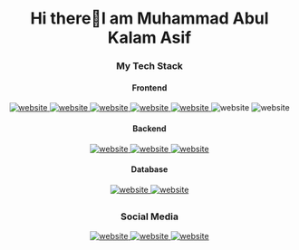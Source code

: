 <h1 align="center">Hi there👋I am Muhammad Abul Kalam Asif</h1>
<div align="center">
  <h3>My Tech Stack</h3>
  <h4>Frontend</h4>
  <a href="https://react.dev/">
    <img src="https://img.shields.io/badge/ReactJS-087EA4?style=for-the-badge&logo=react&logoColor=087EA4&labelColor=white" alt="website"/>
  </a>
  <a href="https://nextjs.org/">
    <img src="https://img.shields.io/badge/NextJS-white?style=for-the-badge&logo=next.js&labelColor=black" alt="website"/>
  </a>
  <a href="https://tailwindcss.com/">
    <img src="https://img.shields.io/badge/TailwindCSS-06b6d4?style=for-the-badge&logo=tailwindcss&labelColor=white" alt="website"/>
  </a>
  <a href="https://getbootstrap.com/">
    <img src="https://img.shields.io/badge/Bootstrap-7952b3?style=for-the-badge&logo=bootstrap&labelColor=white" alt="website"/>
  </a>
  <a href="https://developer.mozilla.org/en-US/docs/Web/JavaScript">
    <img src="https://img.shields.io/badge/JavaScript-f7df1e?style=for-the-badge&logo=javascript&logoColor=f7df1e&labelColor=white" alt="website"/>
  </a>
  <img src="https://img.shields.io/badge/HTML5-e34f26?style=for-the-badge&logo=html5&labelColor=white" alt="website"/>
  <img src="https://img.shields.io/badge/CSS3-214ce5?style=for-the-badge&logo=css3&logoColor=214ce5&labelColor=white" alt="website"/>
  <br>
  <h4>Backend</h4>
  <a href="https://nodejs.org/en">
    <img src="https://img.shields.io/badge/NodeJS-5fa04e?style=for-the-badge&logo=node.js&labelColor=white" alt="website"/>
  </a>
  <a href="https://expressjs.com/">
    <img src="https://img.shields.io/badge/ExpressJS-white?style=for-the-badge&logo=express&labelColor=black" alt="website"/>
  </a>
  <a href="https://dotnet.microsoft.com/">
    <img src="https://img.shields.io/badge/Dot.Net-white?style=for-the-badge&logo=dotnet&labelColor=black" alt="website"/>
  </a>
  <h4>Database</h4>
  <a href="https://firebase.google.com/">
    <img src="https://img.shields.io/badge/Firebase-ffca28?style=for-the-badge&logo=firebase&labelColor=white" alt="website"/>
  </a>
  <a href="https://www.mongodb.com/">
    <img src="https://img.shields.io/badge/MongoDB-47a248?style=for-the-badge&logo=mongodb&labelColor=white" alt="website"/>
  </a>
</div>
<h2></h2>
<div align="center">
  <h3>Social Media</h3>
  <a href="https://stackoverflow.com/users/13206887/abulkalam-asif">
    <img src="https://img.shields.io/badge/StackOverflow-f5832a?style=for-the-badge&logo=stackoverflow&labelColor=white" alt="website"/>
  </a>
  <a href="https://www.linkedin.com/in/abulkalam-asif/">
    <img src="https://img.shields.io/badge/LinkedIn-0a66c2?style=for-the-badge&logo=linkedin&logoColor=0a66c2&labelColor=white" alt="website"/>
  </a>
  <a href="https://www.facebook.com/muhammadabulkalam.asif.98">
    <img src="https://img.shields.io/badge/Facebook-0866ff?style=for-the-badge&logo=facebook&logoColor=0866ff&labelColor=white" alt="website"/>
  </a>
</div>
